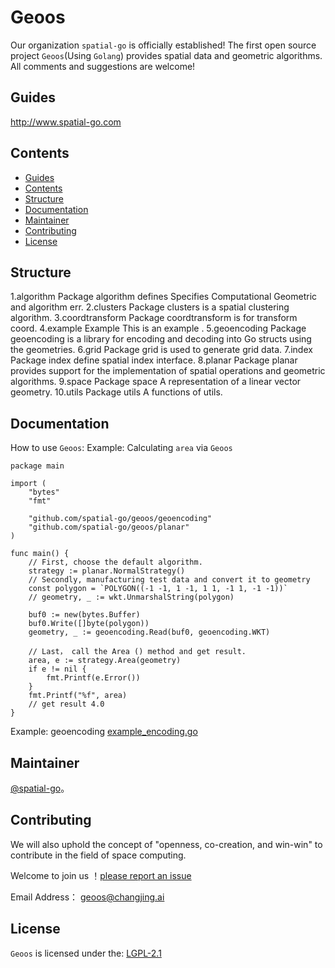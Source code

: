 # Geoos
Our organization `spatial-go` is officially established! The first open source project `Geoos`(Using `Golang`) provides spatial data and geometric algorithms.
All comments and suggestions are welcome!

## Guides

http://www.spatial-go.com

## Contents
  - [Guides](#guides)
  - [Contents](#contents)
  - [Structure](#structure)
  - [Documentation](#documentation)
  - [Maintainer](#maintainer)
  - [Contributing](#contributing)
  - [License](#license)



## Structure
1.algorithm
Package algorithm defines Specifies Computational Geometric and algorithm err.
2.clusters
Package clusters is a spatial clustering algorithm.
3.coordtransform
Package coordtransform is for transform coord.
4.example
Example This is an example .
5.geoencoding
Package geoencoding is a library for encoding and decoding into Go structs using the geometries.
6.grid
Package grid is used to generate grid data.
7.index
Package index define spatial index interface.
8.planar
Package planar provides support for the implementation of spatial operations and geometric algorithms.
9.space
Package space A representation of a linear vector geometry.
10.utils
Package utils A functions of utils.

## Documentation
How to use `Geoos`:
Example: Calculating `area` via `Geoos`
```
package main

import (
	"bytes"
	"fmt"

	"github.com/spatial-go/geoos/geoencoding"
	"github.com/spatial-go/geoos/planar"
)

func main() {
	// First, choose the default algorithm.
	strategy := planar.NormalStrategy()
	// Secondly, manufacturing test data and convert it to geometry
	const polygon = `POLYGON((-1 -1, 1 -1, 1 1, -1 1, -1 -1))`
	// geometry, _ := wkt.UnmarshalString(polygon)

	buf0 := new(bytes.Buffer)
	buf0.Write([]byte(polygon))
	geometry, _ := geoencoding.Read(buf0, geoencoding.WKT)

	// Last， call the Area () method and get result.
	area, e := strategy.Area(geometry)
	if e != nil {
		fmt.Printf(e.Error())
	}
	fmt.Printf("%f", area)
	// get result 4.0
}
```
Example: geoencoding
[example_encoding.go](https://github.com/spatial-go/geoos/example/example_encoding.go)

## Maintainer

[@spatial-go](https://github.com/spatial-go)。

## Contributing

We will also uphold the concept of "openness, co-creation, and win-win" to contribute in the field of space computing.

Welcome to join us ！[please report an issue](https://github.com/spatial-go/geoos/issues/new)

Email Address： [geoos@changjing.ai](mailto:geoos@changjing.ai)

## License
`Geoos` is licensed under the:
[LGPL-2.1 ](LICENSE)